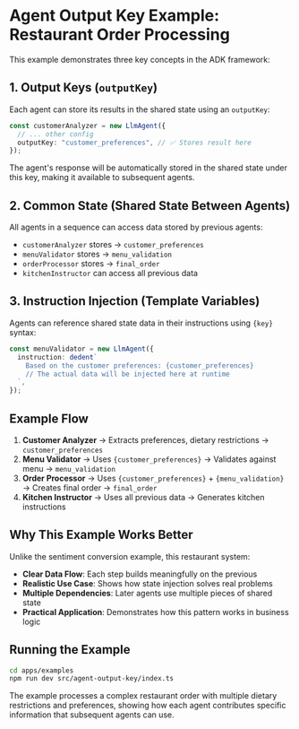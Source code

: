 # Agent Output Key Example: Restaurant Order Processing

This example demonstrates three key concepts in the ADK framework:

## 1. **Output Keys** (`outputKey`)
Each agent can store its results in the shared state using an `outputKey`:

```typescript
const customerAnalyzer = new LlmAgent({
  // ... other config
  outputKey: "customer_preferences", // ✅ Stores result here
});
```

The agent's response will be automatically stored in the shared state under this key, making it available to subsequent agents.

## 2. **Common State** (Shared State Between Agents)
All agents in a sequence can access data stored by previous agents:

- `customerAnalyzer` stores → `customer_preferences`
- `menuValidator` stores → `menu_validation` 
- `orderProcessor` stores → `final_order`
- `kitchenInstructor` can access all previous data

## 3. **Instruction Injection** (Template Variables)
Agents can reference shared state data in their instructions using `{key}` syntax:

```typescript
const menuValidator = new LlmAgent({
  instruction: dedent`
    Based on the customer preferences: {customer_preferences}
    // The actual data will be injected here at runtime
  `,
});
```

## Example Flow

1. **Customer Analyzer** → Extracts preferences, dietary restrictions → `customer_preferences`
2. **Menu Validator** → Uses `{customer_preferences}` → Validates against menu → `menu_validation`
3. **Order Processor** → Uses `{customer_preferences}` + `{menu_validation}` → Creates final order → `final_order`
4. **Kitchen Instructor** → Uses all previous data → Generates kitchen instructions

## Why This Example Works Better

Unlike the sentiment conversion example, this restaurant system:

- **Clear Data Flow**: Each step builds meaningfully on the previous
- **Realistic Use Case**: Shows how state injection solves real problems
- **Multiple Dependencies**: Later agents use multiple pieces of shared state
- **Practical Application**: Demonstrates how this pattern works in business logic

## Running the Example

```bash
cd apps/examples
npm run dev src/agent-output-key/index.ts
```

The example processes a complex restaurant order with multiple dietary restrictions and preferences, showing how each agent contributes specific information that subsequent agents can use.

